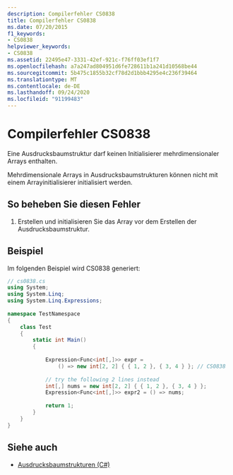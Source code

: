 ```yaml
---
description: Compilerfehler CS0838
title: Compilerfehler CS0838
ms.date: 07/20/2015
f1_keywords:
- CS0838
helpviewer_keywords:
- CS0838
ms.assetid: 22495e47-3331-42ef-921c-f76ff03ef1f7
ms.openlocfilehash: a7a247ad804951d6fe728611b1a241d10568be44
ms.sourcegitcommit: 5b475c1855b32cf78d2d1bbb4295e4c236f39464
ms.translationtype: MT
ms.contentlocale: de-DE
ms.lasthandoff: 09/24/2020
ms.locfileid: "91199483"
---
```

# <a name="compiler-error-cs0838"></a>Compilerfehler CS0838

Eine Ausdrucksbaumstruktur darf keinen Initialisierer mehrdimensionaler Arrays enthalten.  
  
 Mehrdimensionale Arrays in Ausdrucksbaumstrukturen können nicht mit einem Arrayinitialisierer initialisiert werden.  
  
## <a name="to-correct-this-error"></a>So beheben Sie diesen Fehler  
  
1. Erstellen und initialisieren Sie das Array vor dem Erstellen der Ausdrucksbaumstruktur.  
  
## <a name="example"></a>Beispiel  

 Im folgenden Beispiel wird CS0838 generiert:  
  
```csharp  
// cs0838.cs  
using System;  
using System.Linq;  
using System.Linq.Expressions;  
  
namespace TestNamespace  
{  
    class Test  
    {  
        static int Main()  
        {  
  
            Expression<Func<int[,]>> expr =  
                () => new int[2, 2] { { 1, 2 }, { 3, 4 } }; // CS0838  
  
            // try the following 2 lines instead  
            int[,] nums = new int[2, 2] { { 1, 2 }, { 3, 4 } };  
            Expression<Func<int[,]>> expr2 = () => nums;
  
            return 1;  
        }  
    }  
}  
```  
  
## <a name="see-also"></a>Siehe auch

- [Ausdrucksbaumstrukturen (C#)](../programming-guide/concepts/expression-trees/index.md)
